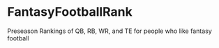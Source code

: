 FantasyFootballRank
===================

Preseason Rankings of QB, RB, WR, and TE for people who like fantasy football
